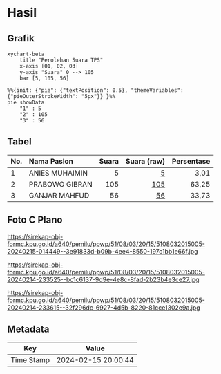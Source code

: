 # Hasil

## Grafik

```mermaid
xychart-beta
    title "Perolehan Suara TPS"
    x-axis [01, 02, 03]
    y-axis "Suara" 0 --> 105
    bar [5, 105, 56]
```

```mermaid
%%{init: {"pie": {"textPosition": 0.5}, "themeVariables": {"pieOuterStrokeWidth": "5px"}} }%%
pie showData
    "1" : 5
    "2" : 105
    "3" : 56
```

## Tabel

| No. | Nama Paslon    | Suara | Suara (raw) | Persentase |
|:--- |:-------------- | -----:| -----------:| ----------:|
| 1   | ANIES MUHAIMIN | 5     | [5][p-1]    | 3,01       |
| 2   | PRABOWO GIBRAN | 105   | [105][p-2]  | 63,25      |
| 3   | GANJAR MAHFUD  | 56    | [56][p-3]   | 33,73      |


[p-1]: https://github.com/gigit-pemilu/pemilu-2024-51-bali/blob/main/pilpres/hitung-suara/sub/51-bali/sub/08-buleleng/sub/03-busungbiu/sub/2015-sepang-kelod/sub/005-tps/sub/paslon-1.txt
[p-2]: https://github.com/gigit-pemilu/pemilu-2024-51-bali/blob/main/pilpres/hitung-suara/sub/51-bali/sub/08-buleleng/sub/03-busungbiu/sub/2015-sepang-kelod/sub/005-tps/sub/paslon-2.txt
[p-3]: https://github.com/gigit-pemilu/pemilu-2024-51-bali/blob/main/pilpres/hitung-suara/sub/51-bali/sub/08-buleleng/sub/03-busungbiu/sub/2015-sepang-kelod/sub/005-tps/sub/paslon-3.txt

## Foto C Plano

https://sirekap-obj-formc.kpu.go.id/a640/pemilu/ppwp/51/08/03/20/15/5108032015005-20240215-014449--3e91833d-b09b-4ee4-8550-197c1bb1e66f.jpg

https://sirekap-obj-formc.kpu.go.id/a640/pemilu/ppwp/51/08/03/20/15/5108032015005-20240214-233525--bc1c6137-9d9e-4e8c-8fad-2b23b4e3ce27.jpg

https://sirekap-obj-formc.kpu.go.id/a640/pemilu/ppwp/51/08/03/20/15/5108032015005-20240214-233615--32f296dc-6927-4d5b-8220-81cce1302e9a.jpg


## Metadata

| Key        | Value               |
| ---------- | ------------------- |
| Time Stamp | 2024-02-15 20:00:44 |



